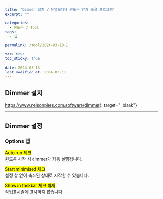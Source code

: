 ```yaml
---
title: "Dimmer 설치 / 듀얼모니터 윈도우 밝기 조절 프로그램"
excerpt: ""

categories:
  - 윈도우 / Tool
tags:
  - []

permalink: /tool/2024-03-13-1

toc: true
toc_sticky: true
 
date: 2024-03-13
last_modified_at: 2024-03-13
---
```


## Dimmer 설치

<https://www.nelsonpires.com/software/dimmer>{: target="_blank"}

---

## Dimmer 설정

### Options 탭
<mark>Auto run 체크</mark>  
윈도우 시작 시 dimmer가 자동 실행됩니다.

<mark>Start minimised 체크</mark>  
설정 창 없이 축소된 상태로 시작할 수 있습니다.

<mark>Show in taskbar 체크 해제</mark>  
작업표시줄에 표시하지 않습니다.
